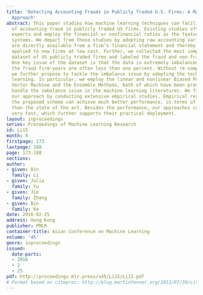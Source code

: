 ```yaml
---
title: 'Detecting Accounting Frauds in Publicly Traded U.S. Firms: A Machine Learning
  Approach'
abstract: This paper studies how machine learning techniques can facilitate the detection
  of accounting fraud in publicly traded US firms. Existing studies often mimic human
  experts and employ the financial or nonfinancial ratios as the features for their
  systems. We depart from these studies by adopting raw accounting variables, which
  are directly available from a firm’s financial statement and thereby can be easily
  applied to new firms at low cost. Further, we collected the most complete fraud
  dataset of US publicly traded firms and labeled the fraud and non-fraud firm-years.
  One key issue of the dataset is that the data is extremely imbalanced, in which
  the fraud firm-years are often less than one percent. Without re-sampling the data,
  we further propose to tackle the imbalance issue by adopting the techniques of imbalanced
  learning. In particular, we employ the linear and nonlinear Biased Penalty Support
  Vector Machine and the Ensemble Methods, both of which have been proved to successfully
  handle the imbalance issue in the machine learning literatures. We finally evaluate
  our approach by conducting extensive empirical studies. Empirical results show that
  the proposed schema can achieve much better performance, in terms of balanced accuracy,
  than the state of the art. Besides the performance, our approaches can also compute
  very fast, which further supports their practical deployment.
layout: inproceedings
series: Proceedings of Machine Learning Research
id: Li15
month: 0
firstpage: 173
lastpage: 188
page: 173-188
sections: 
author:
- given: Bin
  family: Li
- given: Julia
  family: Yu
- given: Jie
  family: Zhang
- given: Bin
  family: Ke
date: 2016-02-25
address: Hong Kong
publisher: PMLR
container-title: Asian Conference on Machine Learning
volume: '45'
genre: inproceedings
issued:
  date-parts:
  - 2016
  - 2
  - 25
pdf: http://proceedings.mlr.press/v45/Li15/Li15.pdf
# Format based on citeproc: http://blog.martinfenner.org/2013/07/30/citeproc-yaml-for-bibliographies/
---
```

